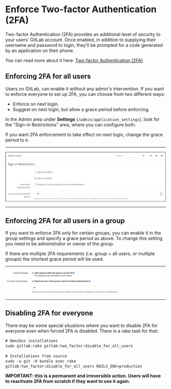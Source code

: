 # Enforce Two-factor Authentication (2FA)

Two-factor Authentication (2FA) provides an additional level of security to your
users' GitLab account. Once enabled, in addition to supplying their username and
password to login, they'll be prompted for a code generated by an application on
their phone.

You can read more about it here:
[Two-factor Authentication (2FA)](../user/profile/account/two_factor_authentication.md)

## Enforcing 2FA for all users

Users on GitLab, can enable it without any admin's intervention. If you want to
enforce everyone to set up 2FA, you can choose from two different ways:

- Enforce on next login.
- Suggest on next login, but allow a grace period before enforcing.

In the Admin area under **Settings** (`/admin/application_settings`), look for
the "Sign-in Restrictions" area, where you can configure both.

If you want 2FA enforcement to take effect on next login, change the grace
period to `0`.

---

![Two factor authentication admin settings](img/two_factor_authentication_settings.png)

---

## Enforcing 2FA for all users in a group

If you want to enforce 2FA only for certain groups, you can enable it in the
group settings and specify a grace period as above. To change this setting you
need to be administrator or owner of the group.

If there are multiple 2FA requirements (i.e. group + all users, or multiple
groups) the shortest grace period will be used.

---

![Two factor authentication group settings](img/two_factor_authentication_group_settings.png)

---

## Disabling 2FA for everyone

There may be some special situations where you want to disable 2FA for everyone
even when forced 2FA is disabled. There is a rake task for that:

```
# Omnibus installations
sudo gitlab-rake gitlab:two_factor:disable_for_all_users

# Installations from source
sudo -u git -H bundle exec rake gitlab:two_factor:disable_for_all_users RAILS_ENV=production
```

**IMPORTANT: this is a permanent and irreversible action. Users will have to
    reactivate 2FA from scratch if they want to use it again.**
